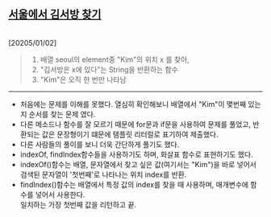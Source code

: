 ## [서울에서 김서방 찾기](https://school.programmers.co.kr/learn/courses/30/lessons/12919)
<Br>
[20205/01/02]

>1. 배열 seoul의 element중 "Kim"의 위치 x 를 찾아,
>2. "김서방은 x에 있다"는 String을 반환하는 함수
>3. "Kim"은 오직 한 번만 나타남

---

- 처음에는 문제를 이해를 못했다. 열심히 확인해보니 배열에서 "Kim"이 몇번째 있는지 순서를 찾는 문제 였다.
- 다른 메소드나 함수를 잘 모르기 때문에 for문과 if문을 사용하여 문제를 풀었고, 반환되는 값은 문장형이기 떄문에 템플릿 리터럴로 표기하여 제출했다.
- 다른 사람들의 풀이를 보니 더욱 간단하게 풀기도 했다.
- indexOf, findIndex함수들을 사용하기도 하며, 화살표 함수로 표현하기도 했다.
- indexOf()함수는 배열, 문자열에서 찾고 싶은 값(여기서는 "Kim")을 바로 넣어서 검색된 문자열이 '첫번째'로 나타나는 위치 index를 반환.
- findIndex()함수는 배열에서 특정 값의 index를 찾을 때 사용하며, 매개변수에 함수를 넣어서 사용한다.<br>일치하는 가장 첫번째 값을 리턴하고 끝.